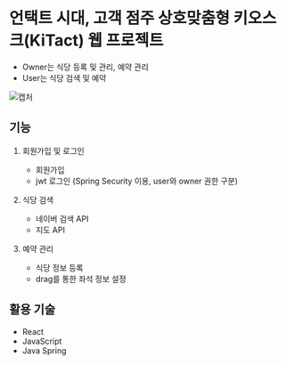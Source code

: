 # 언택트 시대, 고객 점주 상호맞춤형 키오스크(KiTact) 웹 프로젝트

 - Owner는 식당 등록 및 관리, 예약 관리
 - User는 식당 검색 및 예약

![캡처](https://user-images.githubusercontent.com/56110972/131890194-d7535118-c5b5-4629-9d3e-1659d341de0b.PNG)

## 기능

1. 회원가입 및 로그인
    - 회원가입 
    - jwt 로그인 (Spring Security 이용, user와 owner 권한 구분)

2. 식당 검색
    - 네이버 검색 API
    - 지도 API

3. 예약 관리
    - 식당 정보 등록
    - drag를 통한 좌석 정보 설정


## 활용 기술

- React
- JavaScript
- Java Spring
        